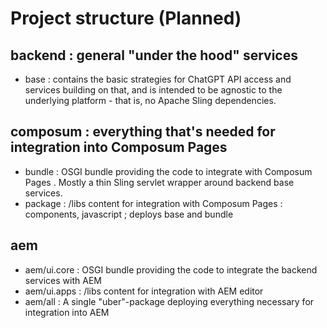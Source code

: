 # Project structure (Planned)

## backend : general "under the hood" services

- base : contains the basic strategies for ChatGPT API access and services building on that, and is intended to be
  agnostic to the underlying platform - that is, no Apache Sling dependencies.

## composum : everything that's needed for integration into Composum Pages

- bundle : OSGI bundle providing the code to integrate with Composum Pages . Mostly a thin Sling servlet wrapper around
  backend base services.
- package : /libs content for integration with Composum Pages : components, javascript ; deploys base and bundle

## aem

- aem/ui.core : OSGI bundle providing the code to integrate the backend services with AEM
- aem/ui.apps : /libs content for integration with AEM editor
- aem/all : A single "uber"-package deploying everything necessary for integration into AEM
